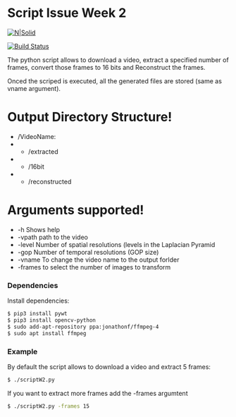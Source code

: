# Script Issue Week 2

[![N|Solid](https://cldup.com/dTxpPi9lDf.thumb.png)](https://nodesource.com/products/nsolid)

[![Build Status](https://travis-ci.org/joemccann/dillinger.svg?branch=master)](https://travis-ci.org/joemccann/dillinger)

The python script allows to download a video, extract a specified number of frames, convert those frames to 16 bits and Reconstruct the frames.

Onced the scriped is executed, all the generated files are stored (same as vname argument).

# Output Directory Structure!
-  /VideoName:
  - - /extracted
  - - /16bit
  - - /reconstructed

# Arguments supported!

  - -h Shows help
  - -vpath path to the video
  - -level Number of spatial resolutions (levels in the Laplacian Pyramid
  - -gop Number of temporal resolutions (GOP size)
  - -vname To change the video name to the output forlder
  - -frames to select the number of images to transform

### Dependencies

Install  dependencies:

```sh
$ pip3 install pywt
$ pip3 install opencv-python
$ sudo add-apt-repository ppa:jonathonf/ffmpeg-4
$ sudo apt install ffmpeg
```

### Example

By default the script allows to download a video and extract 5 frames:

```sh
$ ./scriptW2.py
```

If you want to extract more frames add the -frames argumtent
```sh
$ ./scriptW2.py -frames 15
```


   [dill]: <https://github.com/joemccann/dillinger>
   [git-repo-url]: <https://github.com/joemccann/dillinger.git>
   [john gruber]: <http://daringfireball.net>
   [df1]: <http://daringfireball.net/projects/markdown/>
   [markdown-it]: <https://github.com/markdown-it/markdown-it>
   [Ace Editor]: <http://ace.ajax.org>
   [node.js]: <http://nodejs.org>
   [Twitter Bootstrap]: <http://twitter.github.com/bootstrap/>
   [jQuery]: <http://jquery.com>
   [@tjholowaychuk]: <http://twitter.com/tjholowaychuk>
   [express]: <http://expressjs.com>
   [AngularJS]: <http://angularjs.org>
   [Gulp]: <http://gulpjs.com>

   [PlDb]: <https://github.com/joemccann/dillinger/tree/master/plugins/dropbox/README.md>
   [PlGh]: <https://github.com/joemccann/dillinger/tree/master/plugins/github/README.md>
   [PlGd]: <https://github.com/joemccann/dillinger/tree/master/plugins/googledrive/README.md>
   [PlOd]: <https://github.com/joemccann/dillinger/tree/master/plugins/onedrive/README.md>
   [PlMe]: <https://github.com/joemccann/dillinger/tree/master/plugins/medium/README.md>
   [PlGa]: <https://github.com/RahulHP/dillinger/blob/master/plugins/googleanalytics/README.md>
